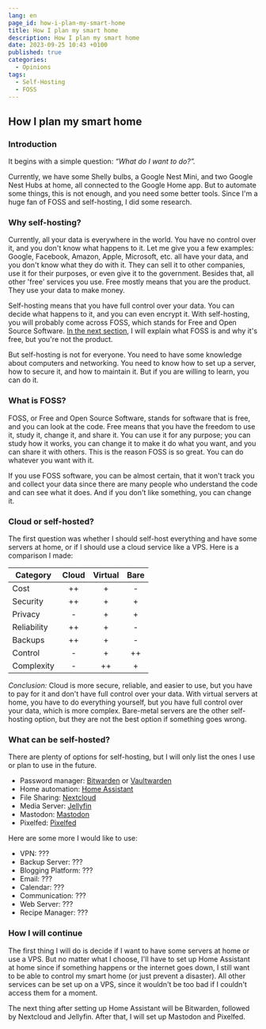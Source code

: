 ```yaml
---
lang: en
page_id: how-i-plan-my-smart-home
title: How I plan my smart home
description: How I plan my smart home
date: 2023-09-25 10:43 +0100
published: true
categories:
  - Opinions
tags:
  - Self-Hosting
  - FOSS
---
```


## How I plan my smart home

### Introduction

It begins with a simple question: *“What do I want to do?”.*

Currently, we have some Shelly bulbs, a Google Nest Mini, and two Google Nest Hubs at home, all connected to the Google Home app. But to automate some things, this is not enough, and you need some better tools. Since I'm a huge fan of FOSS and self-hosting, I did some research.

### Why self-hosting?

Currently, all your data is everywhere in the world. You have no control over it, and you don't know what happens to it. Let me give you a few examples: Google, Facebook, Amazon, Apple, Microsoft, etc. all have your data, and you don't know what they do with it. They can sell it to other companies, use it for their purposes, or even give it to the government. Besides that, all other 'free' services you use. Free mostly means that you are the product. They use your data to make money.

Self-hosting means that you have full control over your data. You can decide what happens to it, and you can even encrypt it. With self-hosting, you will probably come across  FOSS, which stands for Free and Open Source Software. [In the next section](#what-is-foss), I will explain what FOSS is and why it's free, but you're not the product.

But self-hosting is not for everyone. You need to have some knowledge about computers and networking. You need to know how to set up a server, how to secure it, and how to maintain it. But if you are willing to learn, you can do it.

### What is FOSS?

FOSS, or Free and Open Source Software, stands for software that is free, and you can look at the code. Free means that you have the freedom to use it, study it, change it, and share it. You can use it for any purpose; you can study how it works, you can change it to make it do what you want, and you can share it with others. This is the reason FOSS is so great. You can do whatever you want with it.

If you use FOSS software, you can be almost certain, that it won't track you and collect your data since there are many people who understand the code and can see what it does. And if you don't like something, you can change it.

### Cloud or self-hosted?

The first question was whether I should self-host everything and have some servers at home, or if I should use a cloud service like a VPS. Here is a comparison I made:

| Category    | Cloud | Virtual | Bare |
| ----------- |:-----:|:-------:|:----:|
| Cost        |  ++   |    +    |  -   |
| Security    |  ++   |    +    |  +   |
| Privacy     |   -   |    +    |  +   |
| Reliability |  ++   |    +    |  -   |
| Backups     |  ++   |    +    |  -   |
| Control     |   -   |    +    |  ++  |
| Complexity  |   -   |   ++    |  +   |

*Conclusion:* Cloud is more secure, reliable, and easier to use, but you have to pay for it and don't have full control over your data. With virtual servers at home, you have to do everything yourself, but you have full control over your data, which is more complex. Bare-metal servers are the other self-hosting option, but they are not the best option if something goes wrong.

### What can be self-hosted?

There are plenty of options for self-hosting, but I will only list the ones I use or plan to use in the future.

- Password manager: [Bitwarden](https://bitwarden.com/) or [Vaultwarden](https://github.com/dani-garcia/vaultwarden)
- Home automation: [Home Assistant](https://www.home-assistant.io/)
- File Sharing: [Nextcloud](https://nextcloud.com/)
- Media Server: [Jellyfin](https://jellyfin.org/)
- Mastodon: [Mastodon](https://joinmastodon.org/)
- Pixelfed: [Pixelfed](https://pixelfed.org/)

Here are some more I would like to use:

- VPN: ???
- Backup Server: ???
- Blogging Platform: ???
- Email: ???
- Calendar: ???
- Communication: ???
- Web Server: ???
- Recipe Manager: ???

### How I will continue

The first thing I will do is decide if I want to have some servers at home or use a VPS. But no matter what I choose, I'll have to set up Home Assistant at home since if something happens or the internet goes down, I still want to be able to control my smart home (or just prevent a disaster). All other services can be set up on a VPS, since it wouldn't be too bad if I couldn't access them for a moment.

The next thing after setting up Home Assistant will be Bitwarden, followed by Nextcloud and Jellyfin. After that, I will set up Mastodon and Pixelfed.
